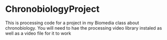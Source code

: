 # ChronobiologyProject
This is processing code for a project in my Biomedia class about chronobiology. You will need to hae the processing video library instaled as well as a video file for it to work
